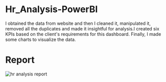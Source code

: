 # Hr_Analysis-PowerBI
I obtained the data from website and then I cleaned it, manipulated it, removed all the duplicates and made it insightful for analysis.I created six KPIs based on the client's requirements for this dashboard. Finally, I made some charts to visualize the data.

# Report

![hr analysis report](https://github.com/rahulkumar8434/Hr_Analysis-PowerBI/assets/107602254/056d1146-262a-4267-abd4-dac36f63ff02)

